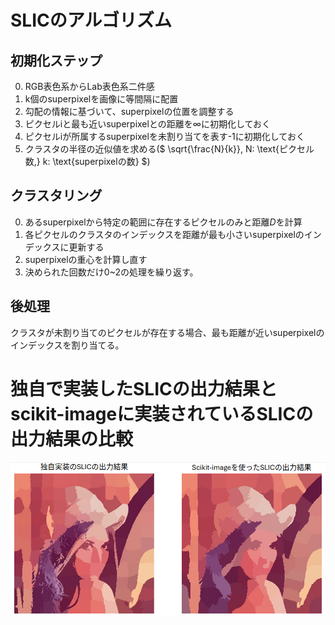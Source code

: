 # SLICのアルゴリズム
## 初期化ステップ
 0. RGB表色系からLab表色系二件感
 1. k個のsuperpixelを画像に等間隔に配置
 2. 勾配の情報に基づいて、superpixelの位置を調整する
 3. ピクセルiと最も近いsuperpixelとの距離を∞に初期化しておく
 4. ピクセルiが所属するsuperpixelを未割り当てを表す-1に初期化しておく
 5. クラスタの半径の近似値を求める($ \sqrt{\frac{N}{k}}, N: \text{ピクセル数,} k: \text{superpixelの数} $)

## クラスタリング
 0. あるsuperpixelから特定の範囲に存在するピクセルのみと距離$D$を計算
 1. 各ピクセルのクラスタのインデックスを距離が最も小さいsuperpixelのインデックスに更新する
 2. superpixelの重心を計算し直す
 3. 決められた回数だけ0~2の処理を繰り返す。

## 後処理
 クラスタが未割り当てのピクセルが存在する場合、最も距離が近いsuperpixelのインデックスを割り当てる。

# 独自で実装したSLICの出力結果とscikit-imageに実装されているSLICの出力結果の比較
![独自実装とscikit-imageの実装の出力結果の比較](../../media/slic/compair.png)